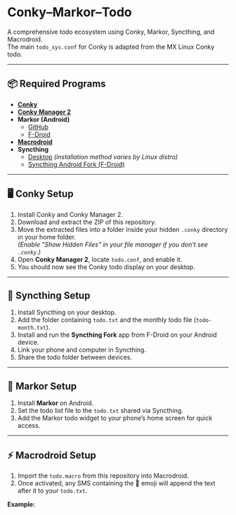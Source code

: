 # Conky–Markor–Todo

A comprehensive todo ecosystem using Conky, Markor, Syncthing, and Macrodroid.  
The main `todo_sys.conf` for Conky is adapted from the MX Linux Conky todo.

---

## 📦 Required Programs

- **[Conky](https://github.com/brndnmtthws/conky)**
- **[Conky Manager 2](https://github.com/zcot/conky-manager2)**
- **Markor (Android)**
  - [GitHub](https://github.com/gsantner/markor)  
  - [F-Droid](https://f-droid.org/packages/net.gsantner.markor/)
- **[Macrodroid](https://play.google.com/store/apps/details?id=com.arlosoft.macrodroid&hl=en-US)**
- **Syncthing**
  - [Desktop](https://syncthing.net) *(installation method varies by Linux distro)*  
  - [Syncthing Android Fork (F-Droid)](https://f-droid.org/packages/com.github.catfriend1.syncthingandroid/)

---

## 🖥 Conky Setup

1. Install Conky and Conky Manager 2.
2. Download and extract the ZIP of this repository.
3. Move the extracted files into a folder inside your hidden `.conky` directory in your home folder.  
   *(Enable "Show Hidden Files" in your file manager if you don’t see `.conky`.)*
4. Open **Conky Manager 2**, locate `todo.conf`, and enable it.
5. You should now see the Conky todo display on your desktop.

---

## 🔄 Syncthing Setup

1. Install Syncthing on your desktop.
2. Add the folder containing `todo.txt` and the monthly todo file (`todo-month.txt`).
3. Install and run the **Syncthing Fork** app from F-Droid on your Android device.
4. Link your phone and computer in Syncthing.
5. Share the todo folder between devices.

---

## 📱 Markor Setup

1. Install **Markor** on Android.
2. Set the todo list file to the `todo.txt` shared via Syncthing.
3. Add the Markor todo widget to your phone’s home screen for quick access.

---

## ⚡ Macrodroid Setup

1. Import the `todo.macro` from this repository into Macrodroid.
2. Once activated, any SMS containing the 💪 emoji will append the text after it to your `todo.txt`.  

**Example:**
